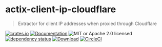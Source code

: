 # actix-client-ip-cloudflare

> Extractor for client IP addresses when proxied through Cloudflare

<!-- prettier-ignore-start -->

[![crates.io](https://img.shields.io/crates/v/actix-client-ip-cloudflare?label=latest)](https://crates.io/crates/actix-client-ip-cloudflare)
[![Documentation](https://docs.rs/actix-client-ip-cloudflare/badge.svg)](https://docs.rs/actix-client-ip-cloudflare/0.1.0)
![MIT or Apache 2.0 licensed](https://img.shields.io/crates/l/actix-client-ip-cloudflare.svg)
<br />
[![dependency status](https://deps.rs/crate/actix-client-ip-cloudflare/0.1.0/status.svg)](https://deps.rs/crate/actix-client-ip-cloudflare/0.1.0)
[![Download](https://img.shields.io/crates/d/actix-client-ip-cloudflare.svg)](https://crates.io/crates/actix-client-ip-cloudflare)
[![CircleCI](https://circleci.com/gh/robjtede/actix-web-lab/tree/main.svg?style=shield)](https://circleci.com/gh/robjtede/actix-web-lab/tree/main)

<!-- prettier-ignore-end -->
